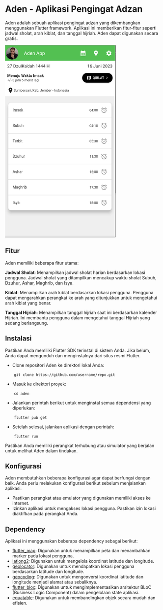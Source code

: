# Aden - Aplikasi Pengingat Adzan
Aden adalah sebuah aplikasi pengingat adzan yang dikembangkan menggunakan Flutter framework. Aplikasi ini memberikan fitur-fitur seperti jadwal sholat, arah kiblat, dan tanggal hijriah. Aden dapat digunakan secara gratis.

![Logo Aplikasi](https://github.com/ferdifir/aden-app/blob/main/screenshot/ss.PNG)

## Fitur
Aden memiliki beberapa fitur utama:

**Jadwal Sholat**: Menampilkan jadwal sholat harian berdasarkan lokasi pengguna. Jadwal sholat yang ditampilkan mencakup waktu sholat Subuh, Dzuhur, Ashar, Maghrib, dan Isya.

**Kiblat**: Menampilkan arah kiblat berdasarkan lokasi pengguna. Pengguna dapat mengarahkan perangkat ke arah yang ditunjukkan untuk mengetahui arah kiblat yang benar.

**Tanggal Hijriah**: Menampilkan tanggal hijriah saat ini berdasarkan kalender Hijriah. Ini membantu pengguna dalam mengetahui tanggal Hijriah yang sedang berlangsung.

## Instalasi
Pastikan Anda memiliki Flutter SDK terinstal di sistem Anda. Jika belum, Anda dapat mengunduh dan menginstalnya dari situs resmi Flutter.

- Clone repositori Aden ke direktori lokal Anda:
```
    git clone https://github.com/username/repo.git
```
- Masuk ke direktori proyek:
```
    cd aden
```
- Jalankan perintah berikut untuk menginstal semua dependensi yang diperlukan:
```
    flutter pub get
```
- Setelah selesai, jalankan aplikasi dengan perintah:
```
    flutter run
```

Pastikan Anda memiliki perangkat terhubung atau simulator yang berjalan untuk melihat Aden dalam tindakan.

## Konfigurasi
Aden membutuhkan beberapa konfigurasi agar dapat berfungsi dengan baik. Anda perlu melakukan konfigurasi berikut sebelum menjalankan aplikasi:

- Pastikan perangkat atau emulator yang digunakan memiliki akses ke internet.
- Izinkan aplikasi untuk mengakses lokasi pengguna. Pastikan izin lokasi diaktifkan pada perangkat Anda.

## Dependency

Aplikasi ini menggunakan beberapa dependency sebagai berikut:

- [flutter_map](https://pub.dev/packages/flutter_map): Digunakan untuk menampilkan peta dan menambahkan marker pada lokasi pengguna.
- [latlong2](https://pub.dev/packages/latlong2): Digunakan untuk mengelola koordinat latitude dan longitude.
- [geolocator](https://pub.dev/packages/geolocator): Digunakan untuk mendapatkan lokasi pengguna berdasarkan latitude dan longitude.
- [geocoding](https://pub.dev/packages/geocoding): Digunakan untuk mengonversi koordinat latitude dan longitude menjadi alamat atau sebaliknya.
- [flutter_bloc](https://pub.dev/packages/flutter_bloc): Digunakan untuk mengimplementasikan arsitektur BLoC (Business Logic Component) dalam pengelolaan state aplikasi.
- [equatable](https://pub.dev/packages/equatable): Digunakan untuk membandingkan objek secara mudah dan efisien.
